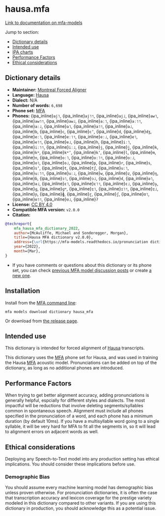 
# hausa.mfa

[Link to documentation on mfa-models](https://mfa-models.readthedocs.io/en/main/dictionary/hausa_mfa.html)

Jump to section:

- [Dictionary details](#dictionary-details)
- [Intended use](#intended-use)
- [IPA charts](#ipa-charts)
- [Performance Factors](#performance-factors)
- [Ethical considerations](#ethical-considerations)

## Dictionary details

- **Maintainer:** [Montreal Forced Aligner](https://montreal-forced-aligner.readthedocs.io/)
- **Language:** [Hausa](https://en.wikipedia.org/wiki/Hausa_language)
- **Dialect:** N/A
- **Number of words:** `6,698`
- **Phone set:** [MFA](https://mfa-models.readthedocs.io/en/refactor/mfa_phone_set.html#hausa)
- **Phones:** {ipa_inline}`aj˥`, {ipa_inline}`aj˥˦`, {ipa_inline}`aj˩`, {ipa_inline}`aw˥`, {ipa_inline}`aw˥˦`, {ipa_inline}`aw˩`, {ipa_inline}`aː˥`, {ipa_inline}`aː˥˦`, {ipa_inline}`aː˩`, {ipa_inline}`a˥`, {ipa_inline}`a˥˦`, {ipa_inline}`a˩`, {ipa_inline}`b`, {ipa_inline}`c`, {ipa_inline}`cʼ`, {ipa_inline}`d`, {ipa_inline}`dʒ`, {ipa_inline}`eː˥`, {ipa_inline}`eː˥˦`, {ipa_inline}`eː˩`, {ipa_inline}`e˥`, {ipa_inline}`e˥˦`, {ipa_inline}`e˩`, {ipa_inline}`h`, {ipa_inline}`iː˥`, {ipa_inline}`iː˥˦`, {ipa_inline}`iː˩`, {ipa_inline}`j`, {ipa_inline}`j̰`, {ipa_inline}`k`, {ipa_inline}`kʷ`, {ipa_inline}`kʷʼ`, {ipa_inline}`kʼ`, {ipa_inline}`l`, {ipa_inline}`m`, {ipa_inline}`n`, {ipa_inline}`oː˥`, {ipa_inline}`oː˥˦`, {ipa_inline}`oː˩`, {ipa_inline}`o˥`, {ipa_inline}`o˩`, {ipa_inline}`p`, {ipa_inline}`r`, {ipa_inline}`s`, {ipa_inline}`sʼ`, {ipa_inline}`t`, {ipa_inline}`tʃ`, {ipa_inline}`uː˥`, {ipa_inline}`uː˥˦`, {ipa_inline}`uː˩`, {ipa_inline}`w`, {ipa_inline}`z`, {ipa_inline}`ŋ`, {ipa_inline}`ɓ`, {ipa_inline}`ɔ˥`, {ipa_inline}`ɔ˩`, {ipa_inline}`ɗ`, {ipa_inline}`ə˥`, {ipa_inline}`ə˩`, {ipa_inline}`ɛ˥`, {ipa_inline}`ɛ˥˦`, {ipa_inline}`ɛ˩`, {ipa_inline}`ɟ`, {ipa_inline}`ɡ`, {ipa_inline}`ɡʷ`, {ipa_inline}`ɪ˥`, {ipa_inline}`ɪ˥˦`, {ipa_inline}`ɪ˩`, {ipa_inline}`ɲ`, {ipa_inline}`ɸ`, {ipa_inline}`ɽ`, {ipa_inline}`ʃ`, {ipa_inline}`ʊ˥`, {ipa_inline}`ʊ˥˦`, {ipa_inline}`ʊ˩`, {ipa_inline}`ʔ`
- **License:** [CC BY 4.0](https://github.com/MontrealCorpusTools/mfa-models/tree/main/dictionary/hausa/MFA/v2.0.0/LICENSE)
- **Compatible MFA version:** `v2.0.0`
- **Citation:**

```bibtex
@techreport{
	mfa_hausa_mfa_dictionary_2022,
	author={McAuliffe, Michael and Sonderegger, Morgan},
	title={Hausa MFA dictionary v2.0.0},
	address={\url{https://mfa-models.readthedocs.io/pronunciation dictionary/Hausa/Hausa MFA dictionary v2_0_0.html}},
	year={2022},
	month={Mar},
}
```

- If you have comments or questions about this dictionary or its phone set, you can check [previous MFA model discussion posts](https://github.com/MontrealCorpusTools/mfa-models/discussions?discussions_q=Hausa+MFA+dictionary+v2.0.0) or create [a new one](https://github.com/MontrealCorpusTools/mfa-models/discussions/new).

## Installation

Install from the [MFA command line](https://montreal-forced-aligner.readthedocs.io/en/latest/user_guide/models/index.html):

```
mfa models download dictionary hausa_mfa
```

Or download from [the release page](https://github.com/MontrealCorpusTools/mfa-models/releases/tag/dictionary-hausa_mfa-v2.0.0).

## Intended use

This dictionary is intended for forced alignment of [Hausa](https://en.wikipedia.org/wiki/Hausa_language) transcripts.

This dictionary uses the [MFA](https://mfa-models.readthedocs.io/en/refactor/mfa_phone_set.html#hausa) phone set for Hausa, and was used in training the Hausa [MFA](https://mfa-models.readthedocs.io/en/refactor/mfa_phone_set.html#hausa) acoustic model.
Pronunciations can be added on top of the dictionary, as long as no additional phones are introduced.

## Performance Factors

When trying to get better alignment accuracy, adding pronunciations is generally helpful, espcially for different styles and dialects.  The most impactful will be reductions that
involve deleting segments/syllables common in spontaneous speech.  Alignment must include all phones specified in the pronunciation of a word, and each phone has
a minimum duration (by default 10ms). If you have a multisyllable word going to a single syllable, it will be very hard for MFA to fit all the segments in,
so it will lead to alignment errors on adjacent words as well.

## Ethical considerations

Deploying any Speech-to-Text model into any production setting has ethical implications. You should consider these implications before use.

### Demographic Bias

You should assume every machine learning model has demographic bias unless proven otherwise.
For pronunciation dictionaries, it is often the case that transcription accuracy and lexicon coverage for the prestige variety modeled in this dictionary compared to other variants.
If you are using this dictionary in production, you should acknowledge this as a potential issue.
